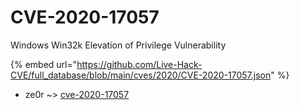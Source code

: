 # CVE-2020-17057

Windows Win32k Elevation of Privilege Vulnerability

{% embed url="https://github.com/Live-Hack-CVE/full_database/blob/main/cves/2020/CVE-2020-17057.json" %}


* ze0r ~> [cve-2020-17057](https://www.alice-snow.ru/2020/database/cve-2020-17057/cve-2020-17057-ze0r)